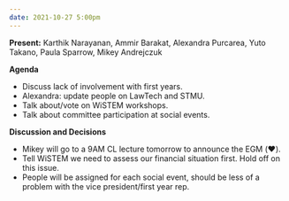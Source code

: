 ```yaml
---
date: 2021-10-27 5:00pm
---
```


**Present:** Karthik Narayanan, Ammir Barakat, Alexandra Purcarea, Yuto Takano, Paula Sparrow, Mikey Andrejczuk

**Agenda**
* Discuss lack of involvement with first years.
* Alexandra: update people on LawTech and STMU.
* Talk about/vote on WiSTEM workshops.
* Talk about committee participation at social events.

**Discussion and Decisions**
* Mikey will go to a 9AM CL lecture tomorrow to announce the EGM (:heart:).
* Tell WiSTEM we need to assess our financial situation first. Hold off on this issue.
* People will be assigned for each social event, should be less of a problem with the vice president/first year rep.
